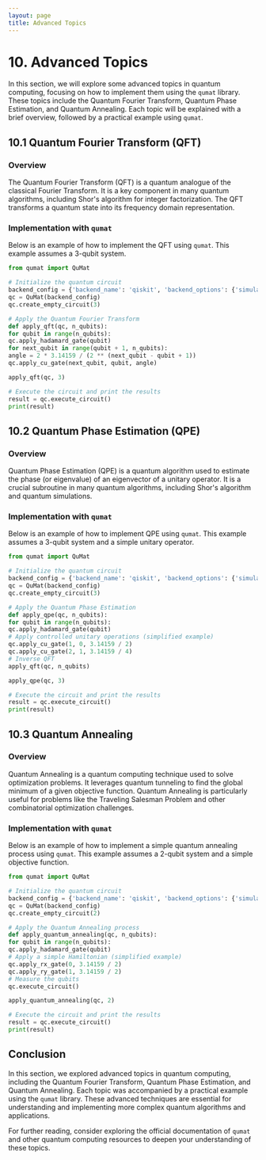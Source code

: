 ```yaml
---
layout: page
title: Advanced Topics
---
```


# 10. Advanced Topics

In this section, we will explore some advanced topics in quantum computing, focusing on how to implement them using the `qumat` library. These topics include the Quantum Fourier Transform, Quantum Phase Estimation, and Quantum Annealing. Each topic will be explained with a brief overview, followed by a practical example using `qumat`.

## 10.1 Quantum Fourier Transform (QFT)

### Overview
The Quantum Fourier Transform (QFT) is a quantum analogue of the classical Fourier Transform. It is a key component in many quantum algorithms, including Shor's algorithm for integer factorization. The QFT transforms a quantum state into its frequency domain representation.

### Implementation with `qumat`
Below is an example of how to implement the QFT using `qumat`. This example assumes a 3-qubit system.

```python  
from qumat import QuMat

# Initialize the quantum circuit
backend_config = {'backend_name': 'qiskit', 'backend_options': {'simulator_type': 'qasm_simulator', 'shots': 1000}}  
qc = QuMat(backend_config)  
qc.create_empty_circuit(3)

# Apply the Quantum Fourier Transform
def apply_qft(qc, n_qubits):  
for qubit in range(n_qubits):  
qc.apply_hadamard_gate(qubit)  
for next_qubit in range(qubit + 1, n_qubits):  
angle = 2 * 3.14159 / (2 ** (next_qubit - qubit + 1))  
qc.apply_cu_gate(next_qubit, qubit, angle)

apply_qft(qc, 3)

# Execute the circuit and print the results
result = qc.execute_circuit()  
print(result)  
```

## 10.2 Quantum Phase Estimation (QPE)

### Overview
Quantum Phase Estimation (QPE) is a quantum algorithm used to estimate the phase (or eigenvalue) of an eigenvector of a unitary operator. It is a crucial subroutine in many quantum algorithms, including Shor's algorithm and quantum simulations.

### Implementation with `qumat`
Below is an example of how to implement QPE using `qumat`. This example assumes a 3-qubit system and a simple unitary operator.

```python  
from qumat import QuMat

# Initialize the quantum circuit
backend_config = {'backend_name': 'qiskit', 'backend_options': {'simulator_type': 'qasm_simulator', 'shots': 1000}}  
qc = QuMat(backend_config)  
qc.create_empty_circuit(3)

# Apply the Quantum Phase Estimation
def apply_qpe(qc, n_qubits):  
for qubit in range(n_qubits):  
qc.apply_hadamard_gate(qubit)  
# Apply controlled unitary operations (simplified example)  
qc.apply_cu_gate(1, 0, 3.14159 / 2)  
qc.apply_cu_gate(2, 1, 3.14159 / 4)  
# Inverse QFT  
apply_qft(qc, n_qubits)

apply_qpe(qc, 3)

# Execute the circuit and print the results
result = qc.execute_circuit()  
print(result)  
```

## 10.3 Quantum Annealing

### Overview
Quantum Annealing is a quantum computing technique used to solve optimization problems. It leverages quantum tunneling to find the global minimum of a given objective function. Quantum Annealing is particularly useful for problems like the Traveling Salesman Problem and other combinatorial optimization challenges.

### Implementation with `qumat`
Below is an example of how to implement a simple quantum annealing process using `qumat`. This example assumes a 2-qubit system and a simple objective function.

```python  
from qumat import QuMat

# Initialize the quantum circuit
backend_config = {'backend_name': 'qiskit', 'backend_options': {'simulator_type': 'qasm_simulator', 'shots': 1000}}  
qc = QuMat(backend_config)  
qc.create_empty_circuit(2)

# Apply the Quantum Annealing process
def apply_quantum_annealing(qc, n_qubits):  
for qubit in range(n_qubits):  
qc.apply_hadamard_gate(qubit)  
# Apply a simple Hamiltonian (simplified example)  
qc.apply_rx_gate(0, 3.14159 / 2)  
qc.apply_ry_gate(1, 3.14159 / 2)  
# Measure the qubits  
qc.execute_circuit()

apply_quantum_annealing(qc, 2)

# Execute the circuit and print the results
result = qc.execute_circuit()  
print(result)  
```

## Conclusion
In this section, we explored advanced topics in quantum computing, including the Quantum Fourier Transform, Quantum Phase Estimation, and Quantum Annealing. Each topic was accompanied by a practical example using the `qumat` library. These advanced techniques are essential for understanding and implementing more complex quantum algorithms and applications.

For further reading, consider exploring the official documentation of `qumat` and other quantum computing resources to deepen your understanding of these topics.  